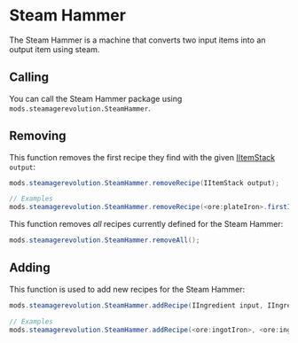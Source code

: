 # Steam Hammer

The Steam Hammer is a machine that converts two input items into an output item using steam.

## Calling

You can call the Steam Hammer package using `mods.steamagerevolution.SteamHammer`.

## Removing

This function removes the first recipe they find with the given [IItemStack](/Vanilla/Items/IItemStack/) `output`:

```java
mods.steamagerevolution.SteamHammer.removeRecipe(IItemStack output);

// Examples
mods.steamagerevolution.SteamHammer.removeRecipe(<ore:plateIron>.firstItem);
```

This function removes *all* recipes currently defined for the Steam Hammer:

```java
mods.steamagerevolution.SteamHammer.removeAll();
```

## Adding

This function is used to add new recipes for the Steam Hammer:

```java
mods.steamagerevolution.SteamHammer.addRecipe(IIngredient input, IIngredient input2, IItemStack output, int craftTime, int steamCost);

// Examples
mods.steamagerevolution.SteamHammer.addRecipe(<ore:ingotIron>, <ore:ingotIron>, <ore:plateIron>.firstItem, 200, 200);
```
